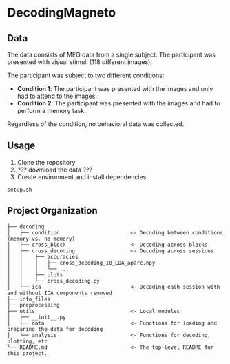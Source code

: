 # DecodingMagneto

## Data
The data consists of MEG data from a single subject. The participant was presented with visual stimuli (118 different images). 

The participant was subject to two different conditions:
- **Condition 1**: The participant was presented with the images and only had to attend to the images.
- **Condition 2**: The participant was presented with the images and had to perform a memory task.

Regardless of the condition, no behavioral data was collected.

## Usage
1. Clone the repository
2. ??? download the data ???
3. Create environment and install dependencies
```
setup.sh
```


## Project Organization
```
├── decoding
│   ├── condition                       <- Decoding between conditions (memory vs. no memory)
│   ├── cross_block                     <- Decoding across blocks
│   ├── cross_decoding                  <- Decoding across sessions
│   │    ├── accuracies                
│   │    │   ├── cross_decoding_10_LDA_aparc.npy       
│   │    │   └── ...
│   │    ├── plots                      
│   │    └── cross_decoding.py          
│   └── ica                             <- Decoding each session with and without ICA components removed
├── info_files                           
├── preprocessing        
├── utils                               <- Local modules
│   ├── __init__.py
│   ├── data                            <- Functions for loading and preparing the data for decoding
│   └── analysis                        <- Functions for decoding, plotting, etc
└── README.md                           <- The top-level README for this project.  
```